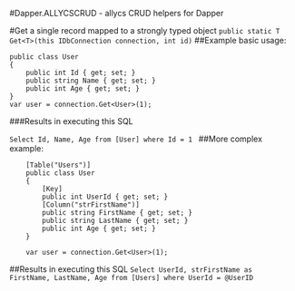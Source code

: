#Dapper.ALLYCSCRUD - allycs CRUD helpers for Dapper

#Get a single record mapped to a strongly typed object
`
 public static T Get<T>(this IDbConnection connection, int id)
`
##Example basic usage:
```
public class User
{
    public int Id { get; set; }
    public string Name { get; set; }
    public int Age { get; set; }
} 
var user = connection.Get<User>(1);  
 ```    
###Results in executing this SQL

`Select Id, Name, Age from [User] where Id = 1 `
##More complex example:
```
    [Table("Users")]
    public class User
    {
        [Key]
        public int UserId { get; set; }
        [Column("strFirstName")]
        public string FirstName { get; set; }
        public string LastName { get; set; }
        public int Age { get; set; }
    }
    
    var user = connection.Get<User>(1);  
```
##Results in executing this SQL
`
Select UserId, strFirstName as FirstName, LastName, Age from [Users] where UserId = @UserID
`
